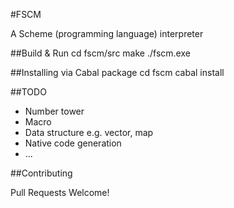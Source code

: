 #FSCM

A Scheme (programming language) interpreter


##Build & Run
    cd fscm/src
    make
    ./fscm.exe

##Installing via Cabal package
    cd fscm
    cabal install

##TODO

* Number tower
* Macro
* Data structure e.g. vector, map
* Native code generation
* ...

##Contributing

Pull Requests Welcome!

